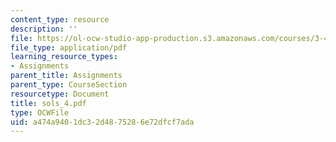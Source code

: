 ```yaml
---
content_type: resource
description: ''
file: https://ol-ocw-studio-app-production.s3.amazonaws.com/courses/3-45-magnetic-materials-spring-2004/a474a9401dc32d4875286e72dfcf7ada_sols_4.pdf
file_type: application/pdf
learning_resource_types:
- Assignments
parent_title: Assignments
parent_type: CourseSection
resourcetype: Document
title: sols_4.pdf
type: OCWFile
uid: a474a940-1dc3-2d48-7528-6e72dfcf7ada
---
```

